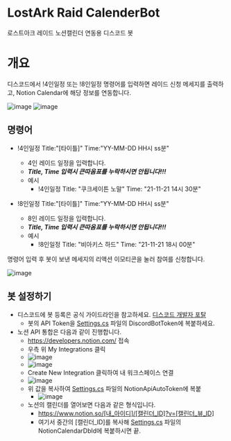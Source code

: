 # LostArk Raid CalenderBot
로스트아크 레이드 노션캘린더 연동용 디스코드 봇

# 개요

디스코드에서 !4인일정 또는 !8인일정 명령어를 입력하면 레이드 신청 메세지를 출력하고, Notion Calendar에 해당 정보를 연동합니다.

![image](https://user-images.githubusercontent.com/94309745/142360464-5bd414c8-f920-4963-bffb-d7af79438e3a.png)
![image](https://user-images.githubusercontent.com/94309745/142360536-13d44600-96b6-44b9-b41a-86864b36c0c5.png)


## 명령어

- !4인일정 Title:"[타이틀]" Time:"YY-MM-DD HH시 ss분"
  - 4인 레이드 일정을 입력합니다.
  - ***Title, Time 입력시 큰따옴표를 누락하시면 안됩니다!!!***
  - 예시
    - !4인일정 Title: "쿠크세이튼 노말" Time: "21-11-21 14시 30분"

- !8인일정 Title:"[타이틀]" Time:"YY-MM-DD HH시 ss분"
  - 8인 레이드 일정을 입력합니다.
  - ***Title, Time 입력시 큰따옴표를 누락하시면 안됩니다!!!***
  - 예시
    - !8인일정 Title: "비아키스 하드" Time: "21-11-21 18시 00분"

명령어 입력 후 봇이 보낸 메세지의 리액션 이모티콘을 눌러 참여를 신청합니다.

![image](https://user-images.githubusercontent.com/94309745/142360941-b2953c2b-0f84-4d91-8f51-088ab3146714.png)

## 봇 설정하기

- 디스코드에 봇 등록은 공식 가이드라인을 참고하세요. [디스코드 개발자 포탈](https://discord.com/developers/applications)
  - 봇의 API Token을 [Settings.cs](https://github.com/DippingSauce101/LostArk-Raid-CalendarBot/blob/81c917716e2f3bce482d6b1d40ef84e110b12103/DiscordLostArkBot/Constants/Settings.cs#L5) 파일의 DiscordBotToken에 복붙하세요.
- 노션 API 통합은 다음과 같이 진행합니다.
  - https://developers.notion.com/ 접속
  - 우측 위 My Integrations 클릭
  - ![image](https://user-images.githubusercontent.com/94309745/142361414-a8cab82a-652d-4e41-a7b8-2f85168b1fb8.png)
  - ![image](https://user-images.githubusercontent.com/94309745/142361493-4f334e95-3773-4234-856f-5d275ad81be1.png)
  - Create New Integration 클릭하여 내 워크스페이스 연결
  - ![image](https://user-images.githubusercontent.com/94309745/142361543-a0670199-ad6a-4246-a4e4-ccbf1754e272.png)
  - 위 값을 복사하여 [Settings.cs](https://github.com/DippingSauce101/LostArk-Raid-CalendarBot/blob/81c917716e2f3bce482d6b1d40ef84e110b12103/DiscordLostArkBot/Constants/Settings.cs#L6) 파일의 NotionApiAutoToken에 복붙
    - ![image](https://user-images.githubusercontent.com/94309745/142361641-58401995-32f8-40d5-985a-733d1db13bf3.png)
  - 노션의 캘린더를 열어보면 다음과 같은 형식입니다.
    - https://www.notion.so/[내_아이디]/[캘린더_ID]?v=[캘린더_뷰_ID]
    - 여기서 중간의 [캘린더_ID]를 복사해 [Settings.cs](https://github.com/DippingSauce101/LostArk-Raid-CalendarBot/blob/81c917716e2f3bce482d6b1d40ef84e110b12103/DiscordLostArkBot/Constants/Settings.cs#L7) 파일의 NotionCalendarDbId에 복붙하시면 끝.



